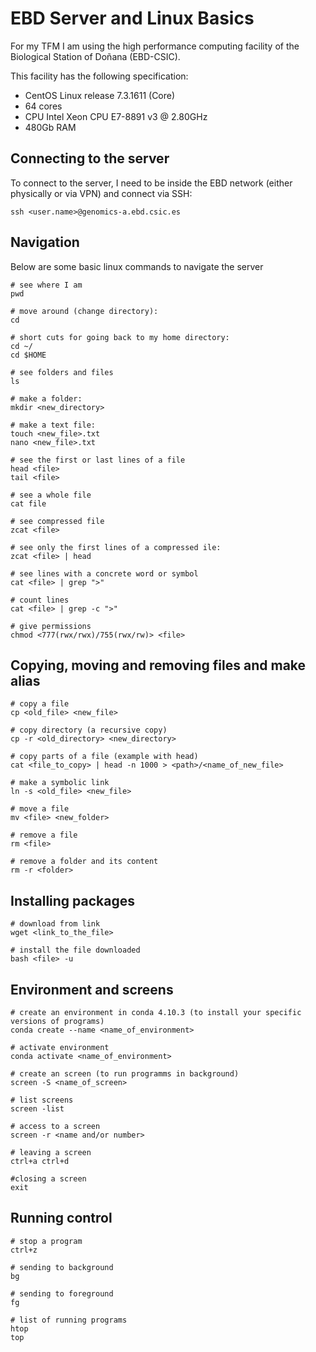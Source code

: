 # EBD Server and Linux Basics

For my TFM I am using the high performance computing facility of the Biological Station of Doñana (EBD-CSIC).

This facility has the following specification:

* CentOS Linux release 7.3.1611 (Core)
* 64 cores
* CPU Intel Xeon CPU E7-8891 v3 @ 2.80GHz
* 480Gb RAM



## Connecting to the server
To connect to the server, I need to be inside the EBD network (either physically or via VPN) and connect via SSH:

```{bash}
ssh <user.name>@genomics-a.ebd.csic.es
```

## Navigation

Below are some basic linux commands to navigate the server

```{bash}
# see where I am
pwd

# move around (change directory):
cd

# short cuts for going back to my home directory:
cd ~/
cd $HOME

# see folders and files
ls

# make a folder:
mkdir <new_directory>

# make a text file:
touch <new_file>.txt
nano <new_file>.txt

# see the first or last lines of a file
head <file>
tail <file>

# see a whole file
cat file

# see compressed file
zcat <file>

# see only the first lines of a compressed ile:
zcat <file> | head

# see lines with a concrete word or symbol
cat <file> | grep ">"

# count lines
cat <file> | grep -c ">"

# give permissions
chmod <777(rwx/rwx)/755(rwx/rw)> <file>
```

## Copying, moving and removing files and make alias

```{bash}
# copy a file
cp <old_file> <new_file>

# copy directory (a recursive copy)
cp -r <old_directory> <new_directory>

# copy parts of a file (example with head)
cat <file_to_copy> | head -n 1000 > <path>/<name_of_new_file>

# make a symbolic link
ln -s <old_file> <new_file>

# move a file
mv <file> <new_folder>

# remove a file
rm <file>

# remove a folder and its content
rm -r <folder>
```


## Installing packages

```{bash}
# download from link
wget <link_to_the_file>

# install the file downloaded
bash <file> -u
```

## Environment and screens

```{bash}
# create an environment in conda 4.10.3 (to install your specific versions of programs)
conda create --name <name_of_environment>

# activate environment
conda activate <name_of_environment>

# create an screen (to run programms in background)
screen -S <name_of_screen>

# list screens
screen -list

# access to a screen 
screen -r <name and/or number>

# leaving a screen
ctrl+a ctrl+d

#closing a screen
exit
```


## Running control

```{bash}
# stop a program
ctrl+z

# sending to background
bg

# sending to foreground
fg

# list of running programs
htop
top
```
